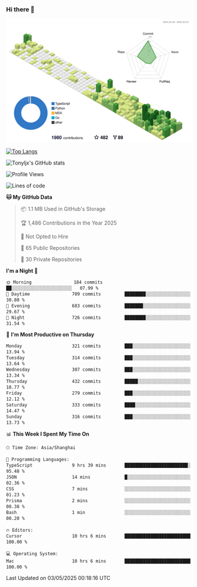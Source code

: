 ### Hi there 👋

![](./profile-3d-contrib/profile-green-animate.svg)

 

[![Top Langs](https://github-readme-stats.vercel.app/api/top-langs/?username=tonyljx)](https://github.com/anuraghazra/github-readme-stats)

![Tonyljx's GitHub stats](https://github-readme-stats.vercel.app/api?username=tonyljx&theme=default&show_icons=true)

 

<!--START_SECTION:waka-->
![Profile Views](http://img.shields.io/badge/Profile%20Views-2-blue)

![Lines of code](https://img.shields.io/badge/From%20Hello%20World%20I%27ve%20Written-1.2%20million%20lines%20of%20code-blue)

**🐱 My GitHub Data** 

> 📦 1.1 MB Used in GitHub's Storage 
 > 
> 🏆 1,486 Contributions in the Year 2025
 > 
> 🚫 Not Opted to Hire
 > 
> 📜 65 Public Repositories 
 > 
> 🔑 30 Private Repositories 
 > 
**I'm a Night 🦉** 

```text
🌞 Morning                184 commits         ██░░░░░░░░░░░░░░░░░░░░░░░   07.99 % 
🌆 Daytime                709 commits         ████████░░░░░░░░░░░░░░░░░   30.80 % 
🌃 Evening                683 commits         ███████░░░░░░░░░░░░░░░░░░   29.67 % 
🌙 Night                  726 commits         ████████░░░░░░░░░░░░░░░░░   31.54 % 
```
📅 **I'm Most Productive on Thursday** 

```text
Monday                   321 commits         ███░░░░░░░░░░░░░░░░░░░░░░   13.94 % 
Tuesday                  314 commits         ███░░░░░░░░░░░░░░░░░░░░░░   13.64 % 
Wednesday                307 commits         ███░░░░░░░░░░░░░░░░░░░░░░   13.34 % 
Thursday                 432 commits         █████░░░░░░░░░░░░░░░░░░░░   18.77 % 
Friday                   279 commits         ███░░░░░░░░░░░░░░░░░░░░░░   12.12 % 
Saturday                 333 commits         ████░░░░░░░░░░░░░░░░░░░░░   14.47 % 
Sunday                   316 commits         ███░░░░░░░░░░░░░░░░░░░░░░   13.73 % 
```


📊 **This Week I Spent My Time On** 

```text
🕑︎ Time Zone: Asia/Shanghai

💬 Programming Languages: 
TypeScript               9 hrs 39 mins       ████████████████████████░   95.48 % 
JSON                     14 mins             █░░░░░░░░░░░░░░░░░░░░░░░░   02.36 % 
CSS                      7 mins              ░░░░░░░░░░░░░░░░░░░░░░░░░   01.23 % 
Prisma                   2 mins              ░░░░░░░░░░░░░░░░░░░░░░░░░   00.38 % 
Bash                     1 min               ░░░░░░░░░░░░░░░░░░░░░░░░░   00.20 % 

🔥 Editors: 
Cursor                   10 hrs 6 mins       █████████████████████████   100.00 % 

💻 Operating System: 
Mac                      10 hrs 6 mins       █████████████████████████   100.00 % 
```


 Last Updated on 03/05/2025 00:18:16 UTC
<!--END_SECTION:waka-->
